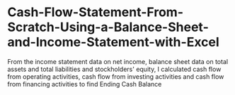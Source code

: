 # Cash-Flow-Statement-From-Scratch-Using-a-Balance-Sheet-and-Income-Statement-with-Excel

From the income statement data on net income, balance sheet data on total assets and total liabilities and stockholders' equity, I calculated cash flow from operating activities, cash flow from investing activities and cash flow from financing activities to find Ending Cash Balance
